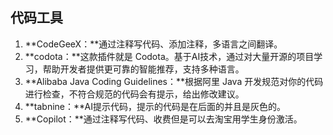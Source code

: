 ## 代码工具

1. **CodeGeeX：**通过注释写代码、添加注释，多语言之间翻译。
2. **codota：**这款插件就是 Codota。基于AI技术，通过对大量开源的项目学习，帮助开发者提供更可靠的智能推荐，支持多种语言。
3. **Alibaba Java Coding Guidelines：**根据阿里 Java 开发规范对你的代码进行检查，不符合规范的代码会有提示，给出修改建议。
4. **tabnine：**AI提示代码，提示的代码是在后面的并且是灰色的。
5. **Copilot：**通过注释写代码、收费但是可以去淘宝用学生身份激活。